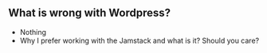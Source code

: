 ## What is wrong with Wordpress?
- Nothing
- Why I prefer working with the Jamstack and what is it? Should you care?